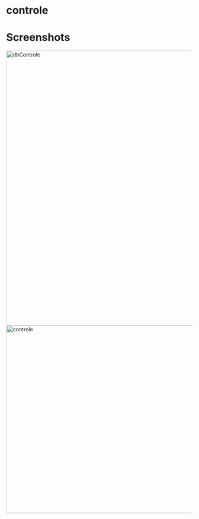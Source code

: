 # controle
# Screenshots
<img width="740" alt="dbControle" src="https://github.com/wissal-ouichou/controle/assets/147499172/0446aeb8-4b24-4176-b54b-b7b670577c4b">
<img width="506" alt="controle" src="https://github.com/wissal-ouichou/controle/assets/147499172/73bd4e58-c8bd-42ed-89d3-a89a07dcc819">
